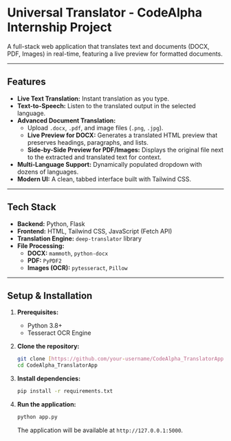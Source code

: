 # Universal Translator - CodeAlpha Internship Project

A full-stack web application that translates text and documents (DOCX, PDF, Images) in real-time, featuring a live preview for formatted documents.

---

## Features

- **Live Text Translation:** Instant translation as you type.
- **Text-to-Speech:** Listen to the translated output in the selected language.
- **Advanced Document Translation:**
  - Upload `.docx`, `.pdf`, and image files (`.png`, `.jpg`).
  - **Live Preview for DOCX:** Generates a translated HTML preview that preserves headings, paragraphs, and lists.
  - **Side-by-Side Preview for PDF/Images:** Displays the original file next to the extracted and translated text for context.
- **Multi-Language Support:** Dynamically populated dropdown with dozens of languages.
- **Modern UI:** A clean, tabbed interface built with Tailwind CSS.

---

## Tech Stack

- **Backend:** Python, Flask
- **Frontend:** HTML, Tailwind CSS, JavaScript (Fetch API)
- **Translation Engine:** `deep-translator` library
- **File Processing:**
  - **DOCX:** `mammoth`, `python-docx`
  - **PDF:** `PyPDF2`
  - **Images (OCR):** `pytesseract`, `Pillow`

---

## Setup & Installation

1.  **Prerequisites:**
    - Python 3.8+
    - Tesseract OCR Engine

2.  **Clone the repository:**
    ```bash
    git clone [https://github.com/your-username/CodeAlpha_TranslatorApp.git](https://github.com/your-username/CodeAlpha_TranslatorApp.git)
    cd CodeAlpha_TranslatorApp
    ```

3.  **Install dependencies:**
    ```bash
    pip install -r requirements.txt
    ```
    
4.  **Run the application:**
    ```bash
    python app.py
    ```
    The application will be available at `http://127.0.0.1:5000`.
